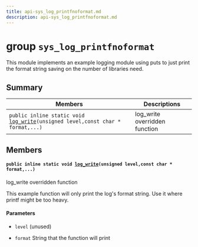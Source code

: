 ```yaml
---
title: api-sys_log_printfnoformat.md
description: api-sys_log_printfnoformat.md
---
```

# group `sys_log_printfnoformat` 

This module implements an example logging module using puts to just print the format string saving on the number of libraries need.

## Summary

 Members                        | Descriptions                                
--------------------------------|---------------------------------------------
`public inline static void `[`log_write`](#group__sys__log__printfnoformat_1ga21c8f7b77e01cce5b75b9a3e1dc5dba7)`(unsigned level,const char * format,...)`            | log_write overridden function

## Members

#### `public inline static void `[`log_write`](#group__sys__log__printfnoformat_1ga21c8f7b77e01cce5b75b9a3e1dc5dba7)`(unsigned level,const char * format,...)` 

log_write overridden function

This example function will only print the log's format string. Use it where printf might be too heavy.

#### Parameters
* `level` (unused) 

* `format` String that the function will print

